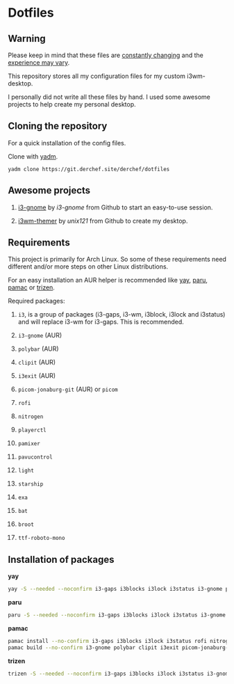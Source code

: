 # Dotfiles

## Warning

Please keep in mind that these files are <u>constantly changing</u> and the <u>experience may vary</u>. 

This repository stores all my configuration files for my custom i3wm-desktop. 

I personally did not write all these files by hand. I used some awesome projects to help create my personal desktop.

## Cloning the repository

For a quick installation of the config files.

Clone with [yadm](https://archlinux.org/packages/community/any/yadm/).

```
yadm clone https://git.derchef.site/derchef/dotfiles
```

## Awesome projects

1. [i3-gnome](https://github.com/i3-gnome/i3-gnome) by *i3-gnome* from Github to start an easy-to-use session.

2. [i3wm-themer](https://github.com/unix121/i3wm-themer) by *unix121* from Github to create my desktop. 

## Requirements

This project is primarily for Arch Linux. So some of these requirements need different and/or more steps on other Linux distributions.

For an easy installation an AUR helper is recommended like [yay](https://aur.archlinux.org/packages/yay), [paru](https://aur.archlinux.org/packages/paru/), [pamac](https://aur.archlinux.org/packages/pamac-aur) or [trizen](https://aur.archlinux.org/packages/trizen).

Required packages:

1. `i3`, is a group of packages (i3-gaps, i3-wm, i3block, i3lock and i3status) and will replace i3-wm for i3-gaps. This is recommended.

2. `i3-gnome` (AUR)

3. `polybar` (AUR)

4. `clipit` (AUR)

5. `i3exit` (AUR)

6. `picom-jonaburg-git` (AUR) or `picom`

7. `rofi`

8. `nitrogen`

9. `playerctl`

10. `pamixer`

11. `pavucontrol`

12. `light`

13. `starship`

14. `exa`

15. `bat`

16. `broot`

17. `ttf-roboto-mono`

## Installation of packages

**yay**

```bash
yay -S --needed --noconfirm i3-gaps i3blocks i3lock i3status i3-gnome polybar clipit i3exit picom-jonaburg-git rofi nitrogen playerctl pamixer pavucontrol light starship exa bat broot ttf-roboto-mono
```

**paru**

```bash
paru -S --needed --noconfirm i3-gaps i3blocks i3lock i3status i3-gnome polybar clipit i3exit picom-jonaburg-git rofi nitrogen playerctl pamixer pavucontrol light starship exa bat broot ttf-roboto-mono
```

**pamac**

```bash
pamac install --no-confirm i3-gaps i3blocks i3lock i3status rofi nitrogen playerctl pamixer pavucontrol light starship exa bat broot ttf-roboto-mono
pamac build --no-confirm i3-gnome polybar clipit i3exit picom-jonaburg-git
```

**trizen**

```bash
trizen -S --needed --noconfirm i3-gaps i3blocks i3lock i3status i3-gnome polybar clipit i3exit picom-jonaburg-git rofi nitrogen playerctl pamixer pavucontrol light starship exa bat broot ttf-roboto-mono
```
